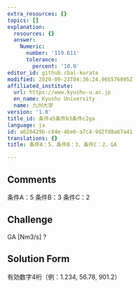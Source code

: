 ```yaml
---
extra_resources: {}
topics: []
explanation:
  resources: {}
  answer:
    Numeric:
      number: '119.611'
      tolerance:
        percent: '10.0'
editor_id: github.cbal-kurata
modified: 2020-09-23T04:36:24.965576895Z
affiliated_institute:
  url: https://www.kyushu-u.ac.jp
  en_name: Kyushu University
  name: 九州大学
version: '1.0'
title_id: 条件a5条件b3条件c2ga
language: ja
id: a620429b-c84e-4be6-a7c4-9d2fd8a67a41
translations: {}
title: 条件A：5，条件B：3，条件C：2，GA

---
```


## Comments
条件A：5
条件B：3
条件C：2

## Challenge
GA [Nm3/s] ?

## Solution Form
有効数字4桁（例：1.234,  56.78,  901.2）





